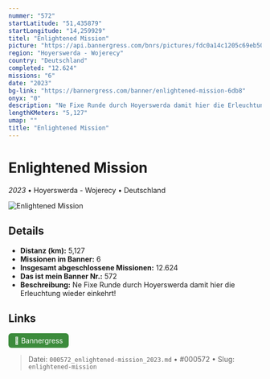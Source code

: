```yaml
---
nummer: "572"
startLatitude: "51,435879"
startLongitude: "14,259929"
titel: "Enlightened Mission"
picture: "https://api.bannergress.com/bnrs/pictures/fdc0a14c1205c69eb50b5f9b8bfa4371"
region: "Hoyerswerda - Wojerecy"
country: "Deutschland"
completed: "12.624"
missions: "6"
date: "2023"
bg-link: "https://bannergress.com/banner/enlightened-mission-6db8"
onyx: "0"
description: "Ne Fixe Runde durch Hoyerswerda damit hier die Erleuchtung wieder einkehrt!"
lengthKMeters: "5,127"
umap: ""
title: "Enlightened Mission"
---
```

# Enlightened Mission

*2023* • Hoyerswerda - Wojerecy • Deutschland

![Enlightened Mission](https://api.bannergress.com/bnrs/pictures/fdc0a14c1205c69eb50b5f9b8bfa4371)

## Details
- **Distanz (km):** 5,127
- **Missionen im Banner:** 6
- **Insgesamt abgeschlossene Missionen:** 12.624
- **Das ist mein Banner Nr.:** 572
- **Beschreibung:** Ne Fixe Runde durch Hoyerswerda damit hier die Erleuchtung wieder einkehrt!


## Links
<div style="margin-top: 0.5em;">
<a href="https://bannergress.com/banner/enlightened-mission-6db8" target="_blank" style="display:inline-block;margin-right:8px;padding:6px 12px;background-color:#3c8b3c;color:white;text-decoration:none;border-radius:6px;">🔗 Bannergress</a>

</div>


> Datei: `000572_enlightened-mission_2023.md` • #000572 • Slug: `enlightened-mission`
